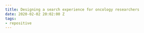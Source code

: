 ```yaml
---
title: Designing a search experience for oncology researchers
date: 2020-02-02 20:02:00 Z
tags:
- repositive
---
```


